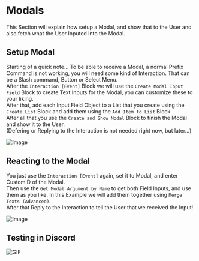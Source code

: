 # Modals
This Section will explain how setup a Modal, and show that to the User and also fetch what the User Inputed into the Modal.

## Setup Modal
Starting of a quick note... To be able to receive a Modal, a normal Prefix Command is not working, you will need some kind of Interaction. That can be a Slash command, Button or Select Menu.  
After the `Interaction [Event]` Block we will use the `Create Modal Input Field` Block to create Text Inputs for the Modal, you can customize these to your liking.  
After that, add each Input Field Object to a List that you create using the `Create List` Block and add them using the `Add Item to List` Block.  
After all that you use the `Create and Show Modal` Block to finish the Modal and show it to the User.  
(Defering or Replying to the Interaction is not needed right now, but later...)  

![Image](https://i.imgur.com/nmzSoim.png)

## Reacting to the Modal
You just use the `Interaction [Event]` again, set it to Modal, and enter CustomID of the Modal.  
Then use the `Get Modal Argument by Name` to get both Field Inputs, and use them as you like. In this Example we will add them together using `Merge Texts (Advanced)`.  
After that Reply to the Interaction to tell the User that we received the Input!  

![Image](https://i.imgur.com/bkTwT3H.png)

## Testing in Discord

![GIF](https://i.imgur.com/3Irb1q3.gif)